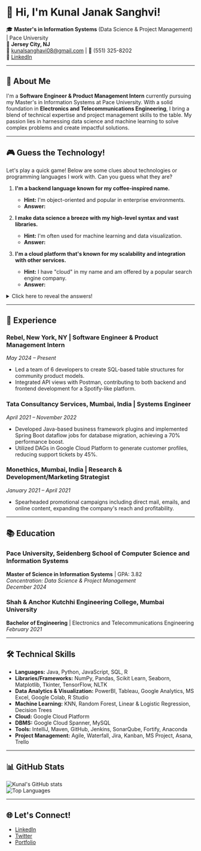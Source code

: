 # 👋 Hi, I'm Kunal Janak Sanghvi!

🎓 **Master's in Information Systems** (Data Science & Project Management) | Pace University  
📍 **Jersey City, NJ**  
📧 [kunalsanghavi08@gmail.com](mailto:kunalsanghavi08@gmail.com) | 📱 (551) 325-8202  
🔗 [LinkedIn](https://www.linkedin.com/in/kunalsanghvii/)  

---

## 🚀 About Me

I'm a **Software Engineer & Product Management Intern** currently pursuing my Master's in Information Systems at Pace University. With a solid foundation in **Electronics and Telecommunications Engineering**, I bring a blend of technical expertise and project management skills to the table. My passion lies in harnessing data science and machine learning to solve complex problems and create impactful solutions.

---

## 🎮 Guess the Technology!

Let's play a quick game! Below are some clues about technologies or programming languages I work with. Can you guess what they are?

1. **I'm a backend language known for my coffee-inspired name.**  
   - **Hint:** I'm object-oriented and popular in enterprise environments.
   - **Answer:** <!-- Scroll down to see the answer or click [here](#answers)! -->

2. **I make data science a breeze with my high-level syntax and vast libraries.**  
   - **Hint:** I'm often used for machine learning and data visualization.
   - **Answer:** 

3. **I'm a cloud platform that's known for my scalability and integration with other services.**  
   - **Hint:** I have "cloud" in my name and am offered by a popular search engine company.
   - **Answer:** 

<details>
  <summary>Click here to reveal the answers!</summary>
  
  1. Java
  2. Python
  3. Google Cloud Platform

</details>

---

## 💼 Experience

### Rebel, New York, NY | Software Engineer & Product Management Intern  
*May 2024 – Present*  
- Led a team of 6 developers to create SQL-based table structures for community product models.
- Integrated API views with Postman, contributing to both backend and frontend development for a Spotify-like platform.

### Tata Consultancy Services, Mumbai, India | Systems Engineer  
*April 2021 – November 2022*  
- Developed Java-based business framework plugins and implemented Spring Boot dataflow jobs for database migration, achieving a 70% performance boost.
- Utilized DAGs in Google Cloud Platform to generate customer profiles, reducing support tickets by 45%.

### Monethics, Mumbai, India | Research & Development/Marketing Strategist  
*January 2021 – April 2021*  
- Spearheaded promotional campaigns including direct mail, emails, and online content, expanding the company's reach and profitability.

---

## 📚 Education

### Pace University, Seidenberg School of Computer Science and Information Systems  
**Master of Science in Information Systems** | GPA: 3.82  
*Concentration: Data Science & Project Management*  
*December 2024*

### Shah & Anchor Kutchhi Engineering College, Mumbai University  
**Bachelor of Engineering** | Electronics and Telecommunications Engineering  
*February 2021*

---

## 🛠️ Technical Skills

- **Languages:** Java, Python, JavaScript, SQL, R
- **Libraries/Frameworks:** NumPy, Pandas, Scikit Learn, Seaborn, Matplotlib, Tkinter, TensorFlow, NLTK
- **Data Analytics & Visualization:** PowerBI, Tableau, Google Analytics, MS Excel, Google Colab, R Studio
- **Machine Learning:** KNN, Random Forest, Linear & Logistic Regression, Decision Trees
- **Cloud:** Google Cloud Platform
- **DBMS:** Google Cloud Spanner, MySQL
- **Tools:** IntelliJ, Maven, GitHub, Jenkins, SonarQube, Fortify, Anaconda
- **Project Management:** Agile, Waterfall, Jira, Kanban, MS Project, Asana, Trello

---

## 📊 GitHub Stats

![Kunal's GitHub stats](https://github-readme-stats.vercel.app/api?username=your-username&show_icons=true&theme=radical)  
![Top Languages](https://github-readme-stats.vercel.app/api/top-langs/?username=your-username&layout=compact&theme=radical)

---

## 🌐 Let's Connect!

- [LinkedIn](#)
- [Twitter](#)
- [Portfolio](#)

